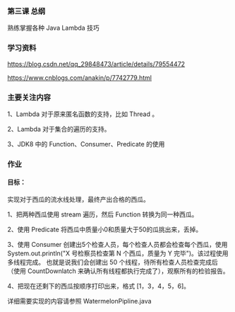 ### 第三课 总纲

熟练掌握各种 Java Lambda 技巧

### 学习资料

<https://blog.csdn.net/qq_29848473/article/details/79554472>

<https://www.cnblogs.com/anakin/p/7742779.html>


### 主要关注内容

1、Lambda 对于原来匿名函数的支持，比如 Thread 。

2、Lambda 对于集合的遍历的支持。

3、JDK8 中的 Function、Consumer、Predicate 的使用

### 作业

#### 目标：

实现对于西瓜的流水线处理，最终产出合格的西瓜。


1、把两种西瓜使用 stream 遍历，然后 Function 转换为同一种西瓜。

2、使用 Predicate 将西瓜中质量小0和质量大于50的瓜挑出来，丢掉。

3、使用 Consumer 创建出5个检查人员，每个检查人员都会检查每个西瓜，使用 System.out.println("X 号检察员检查第 N 个西瓜，质量为 Y 完毕")。该过程使用多线程完成。
也就是说我们会创建出 50 个线程，待所有检查人员检查完成后（使用 CountDownlatch 来确认所有线程都执行完成了），观察所有的检验报告。

4、把现在还剩下的西瓜按顺序打印出来，格式 [1，3，4，5，6]。
   
详细需要实现的内容请参照 WatermelonPipline.java




